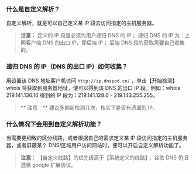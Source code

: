 ### 什么是自定义解析？
自定义解析，就是可以自己定义某 IP 段去访问指定的主机服务器。

> **注意：**
> 定义的 IP 段是必须为用户递归 DNS 的 IP；
> 递归 DNS 的 IP 为：上网客户端 DNS 的出口 IP，即后端 IP；
> 后端 DNS 段的获取需要自己收集的。

### 递归 DNS 的 IP（DNS 的出口 IP）如何收集？

用设置该 DNS 地址客户机访问 `http://ip.dnspod.cn/` ，单击【开始检测】whois 将获取到服务器地址，便可以得到该 DNS 的出口 IP 段。例如：whois 219.141.136.10 得到的 IP 段为：219.141.128.0 - 219.143.255.255。
>** 注意：**
> 建议多刷新检测几次，核实下是否有遗漏的 IP。

### 什么情况下会用到自定义解析功能？

当需要更细致的区分线路，或者根据自己的需求定义某 IP 段访问指定的主机服务器，或者屏蔽某个 DNS/区域用户访问网站时，便可以开启自定义解析功能了。
> **注意：**
> 【自定义线路】的优先级高于【系统定义的线路】；
> 谷歌 DNS 仍旧遵循 google 扩展协议。

